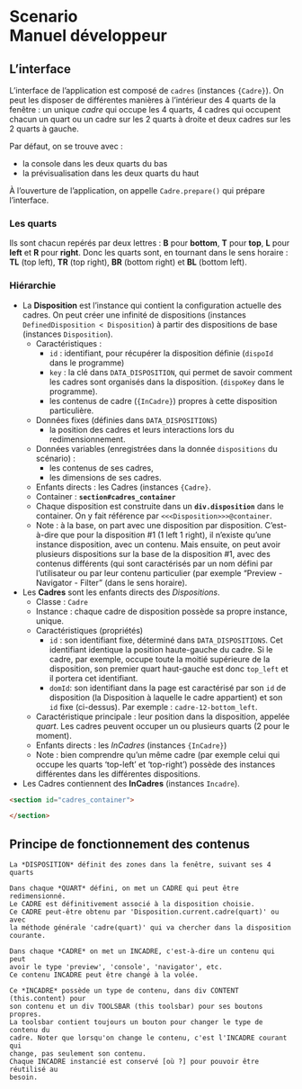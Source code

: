 # Scenario<br>Manuel développeur



## L’interface

L’interface de l’application est composé de `cadres` (instances `{Cadre}`). On peut les disposer de différentes manières à l’intérieur des 4 quarts de la fenêtre : un unique *cadre* qui occupe les 4 quarts, 4 cadres qui occupent chacun un quart ou un cadre sur les 2 quarts à droite et deux cadres sur les 2 quarts à gauche.

Par défaut, on se trouve avec :

* la console dans les deux quarts du bas
* la prévisualisation dans les deux quarts du haut

À l’ouverture de l’application, on appelle `Cadre.prepare()` qui prépare l’interface.

### Les quarts

Ils sont chacun repérés par deux lettres : **B** pour **bottom**, **T** pour **top**, **L** pour **left** et **R** pour **right**. Donc les quarts sont, en tournant dans le sens horaire : **TL** (top left), **TR** (top right), **BR** (bottom right) et **BL** (bottom left).

### Hiérarchie

* La **Disposition** est l’instance qui contient la configuration actuelle des cadres. On peut créer une infinité de dispositions (instances `DefinedDisposition < Disposition`) à partir des dispositions de base (instances `Disposition`).
  * Caractéristiques :
    * `id` : identifiant, pour récupérer la disposition définie (`dispoId` dans le programme)
    * `key` : la clé dans `DATA_DISPOSITION`, qui permet de savoir comment les cadres sont organisés dans la disposition. (`dispoKey` dans le programme).
    * les contenus de cadre (`{InCadre}`) propres à cette disposition particulière.
  * Données fixes (définies dans `DATA_DISPOSITIONS`)
    * la position des cadres et leurs interactions lors du redimensionnement.
  * Données variables (enregistrées dans la donnée `dispositions` du scénario) : 
    * les contenus de ses cadres,
    * les dimensions de ses cadres.
  * Enfants directs : les Cadres (instances `{Cadre}`.
  * Container : **`section#cadres_container`**
  * Chaque disposition est construite dans un **`div.disposition`** dans le container. On y fait référence par `<<<Disposition>>>@container`.
  * Note : à la base, on part avec une disposition par disposition. C’est-à-dire que pour la disposition #1 (1 left 1 right), il n’existe qu’une instance disposition, avec un contenu. Mais ensuite, on peut avoir plusieurs dispositions sur la base de la disposition #1, avec des contenus différents (qui sont caractérisés par un nom défini par l’utilisateur ou par leur contenu particulier (par exemple “Preview - Navigator - Filter” (dans le sens horaire).
* Les **Cadres** sont les enfants directs des *Dispositions*. 
  * Classe : `Cadre`
  * Instance : chaque cadre de disposition possède sa propre instance, unique.
  * Caractéristiques (propriétés)
    * `id` : son identifiant fixe, déterminé dans `DATA_DISPOSITIONS`. Cet identifiant identique la position haute-gauche du cadre. Si le cadre, par exemple, occupe toute la moitié supérieure de la disposition, son premier quart haut-gauche est donc `top_left` et il portera cet identifiant.
    * `domId`: son identifiant dans la page est caractérisé par son `id` de disposition (la Disposition à laquelle le cadre appartient) et son `id` fixe (ci-dessus). Par exemple : `cadre-12-bottom_left`.
  * Caractéristique principale : leur position dans la disposition, appelée *quart*. Les cadres peuvent occuper un ou plusieurs quarts (2 pour le moment). 
  * Enfants directs : les *InCadres* (instances `{InCadre}`)
  * Note : bien comprendre qu’un même cadre (par exemple celui qui occupe les quarts ‘top-left’ et ‘top-right’) possède des instances différentes dans les différentes dispositions.
* Les Cadres contiennent des **InCadres** (instances `Incadre`).

~~~html
<section id="cadres_container">

</section>
~~~

## Principe de fonctionnement des contenus

~~~
La *DISPOSITION* définit des zones dans la fenêtre, suivant ses 4 quarts

Dans chaque *QUART* défini, on met un CADRE qui peut être redimensionné.
Le CADRE est définitivement associé à la disposition choisie.
Ce CADRE peut-être obtenu par 'Disposition.current.cadre(quart)' ou avec
la méthode générale 'cadre(quart)' qui va chercher dans la disposition 
courante.

Dans chaque *CADRE* on met un INCADRE, c'est-à-dire un contenu qui peut
avoir le type 'preview', 'console', 'navigator', etc.
Ce contenu INCADRE peut être changé à la volée.

Ce *INCADRE* possède un type de contenu, dans div CONTENT (this.content) pour
son contenu et un div TOOLSBAR (this toolsbar) pour ses boutons propres.
La toolsbar contient toujours un bouton pour changer le type de contenu du 
cadre. Noter que lorsqu'on change le contenu, c'est l'INCADRE courant qui 
change, pas seulement son contenu.
Chaque INCADRE instancié est conservé [où ?] pour pouvoir être réutilisé au
besoin.
~~~


